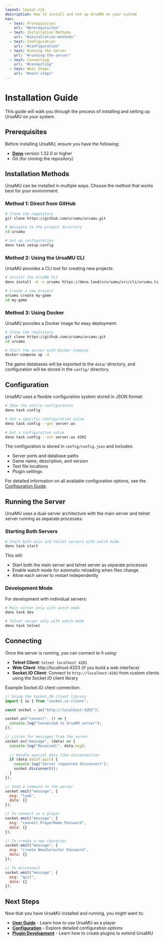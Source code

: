 ```yaml
---
layout: layout.njk
description: How to install and set up UrsaMU on your system
nav:
  - text: Prerequisites
    url: "#prerequisites"
  - text: Installation Methods
    url: "#installation-methods"
  - text: Configuration
    url: "#configuration"
  - text: Running the Server
    url: "#running-the-server"
  - text: Connecting
    url: "#connecting"
  - text: Next Steps
    url: "#next-steps"
---
```


# Installation Guide

This guide will walk you through the process of installing and setting up UrsaMU on your system.

## Prerequisites

Before installing UrsaMU, ensure you have the following:

- [**Deno**](https://deno.land/) version 1.32.0 or higher
- Git (for cloning the repository)

## Installation Methods

UrsaMU can be installed in multiple ways. Choose the method that works best for your environment.

### Method 1: Direct from GitHub

```bash
# Clone the repository
git clone https://github.com/ursamu/ursamu.git

# Navigate to the project directory
cd ursamu

# Set up configuration
deno task setup-config
```

### Method 2: Using the UrsaMU CLI

UrsaMU provides a CLI tool for creating new projects:

```bash
# Install the UrsaMU CLI
deno install -A -n ursamu https://deno.land/x/ursamu/src/cli/ursamu.ts

# Create a new project
ursamu create my-game
cd my-game
```

### Method 3: Using Docker

UrsaMU provides a Docker image for easy deployment:

```bash
# Clone the repository
git clone https://github.com/ursamu/ursamu.git
cd ursamu

# Start the server with Docker Compose
docker-compose up -d
```

The game databases will be exported to the `data/` directory, and configuration will be stored in the `config/` directory.

## Configuration

UrsaMU uses a flexible configuration system stored in JSON format:

```bash
# Show the entire configuration
deno task config

# Get a specific configuration value
deno task config --get server.ws

# Set a configuration value
deno task config --set server.ws 4202
```

The configuration is stored in `config/config.json` and includes:
- Server ports and database paths
- Game name, description, and version
- Text file locations
- Plugin settings

For detailed information on all available configuration options, see the [Configuration Guide](../configuration/).

## Running the Server

UrsaMU uses a dual-server architecture with the main server and telnet server running as separate processes:

### Starting Both Servers

```bash
# Start both main and telnet servers with watch mode
deno task start
```

This will:
- Start both the main server and telnet server as separate processes
- Enable watch mode for automatic reloading when files change
- Allow each server to restart independently

### Development Mode

For development with individual servers:

```bash
# Main server only with watch mode
deno task dev

# Telnet server only with watch mode
deno task telnet
```

## Connecting

Once the server is running, you can connect to it using:

- **Telnet Client**: `telnet localhost 4201`
- **Web Client**: http://localhost:4203 (if you build a web interface)
- **Socket.IO Client**: Connect to `http://localhost:4202` from custom clients using the Socket.IO client library

Example Socket.IO client connection:

```javascript
// Using the Socket.IO client library
import { io } from "socket.io-client";

const socket = io("http://localhost:4202");

socket.on("connect", () => {
  console.log("Connected to UrsaMU server");
});

// Listen for messages from the server
socket.on("message", (data) => {
  console.log("Received:", data.msg);
  
  // Handle special data like disconnection
  if (data.data?.quit) {
    console.log("Server requested disconnect");
    socket.disconnect();
  }
});

// Send a command to the server
socket.emit("message", {
  msg: "look",
  data: {}
});

// To connect as a player
socket.emit("message", {
  msg: "connect PlayerName Password",
  data: {}
});

// To create a new character
socket.emit("message", {
  msg: "create NewCharacter Password",
  data: {}
});

// To disconnect
socket.emit("message", {
  msg: "quit",
  data: {}
});
```

## Next Steps

Now that you have UrsaMU installed and running, you might want to:

- [**User Guide**](./user-guide) - Learn how to use UrsaMU as a player
- [**Configuration**](../configuration/) - Explore detailed configuration options
- [**Plugin Development**](../plugins/index.md) - Learn how to create plugins to extend UrsaMU 